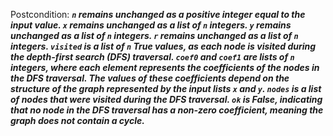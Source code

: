 Postcondition: ***`n` remains unchanged as a positive integer equal to the input value. `x` remains unchanged as a list of `n` integers. `y` remains unchanged as a list of `n` integers. `r` remains unchanged as a list of `n` integers. `visited` is a list of `n` True values, as each node is visited during the depth-first search (DFS) traversal. `coef0` and `coef1` are lists of `n` integers, where each element represents the coefficients of the nodes in the DFS traversal. The values of these coefficients depend on the structure of the graph represented by the input lists `x` and `y`. `nodes` is a list of nodes that were visited during the DFS traversal. `ok` is False, indicating that no node in the DFS traversal has a non-zero coefficient, meaning the graph does not contain a cycle.***